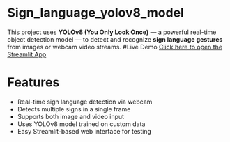 # Sign_language_yolov8_model
This project uses **YOLOv8 (You Only Look Once)** — a powerful real-time object detection model — to detect and recognize **sign language gestures** from images or webcam video streams.
#Live Demo
[Click here to open the Streamlit App](https://yolov8signlanguagemodel-zgkawsgjacnugeyxqekcng.streamlit.app/)
# Features
- Real-time sign language detection via webcam  
- Detects multiple signs in a single frame  
- Supports both image and video input  
- Uses YOLOv8 model trained on custom data  
- Easy Streamlit-based web interface for testing
